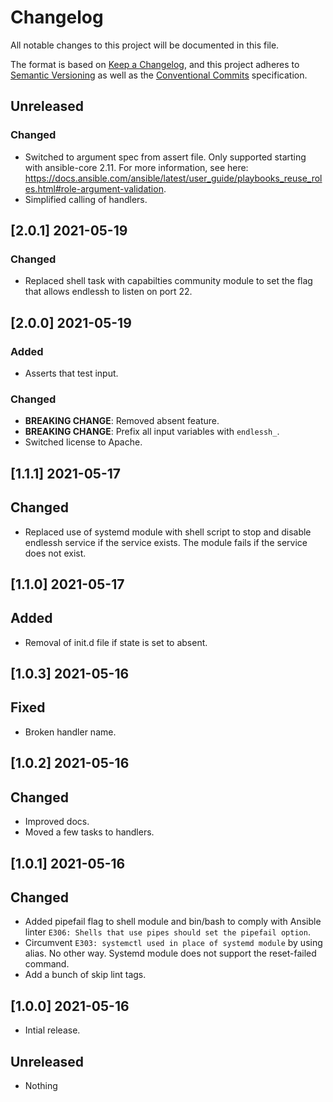 # Changelog

All notable changes to this project will be documented in this file.

The format is based on [Keep a Changelog](https://keepachangelog.com/en/1.0.0/),
and this project adheres to [Semantic Versioning](https://semver.org/spec/v2.0.0.html)
as well as the [Conventional Commits](https://www.conventionalcommits.org) 
specification.

## Unreleased

### Changed

* Switched to argument spec from assert file. Only supported starting with
  ansible-core 2.11. For more information, see here:
  <https://docs.ansible.com/ansible/latest/user_guide/playbooks_reuse_roles.html#role-argument-validation>.
* Simplified calling of handlers.

## [2.0.1] 2021-05-19

### Changed

* Replaced shell task with capabilties community module to set the flag that
  allows endlessh to listen on port 22.

## [2.0.0] 2021-05-19

### Added

* Asserts that test input.

### Changed

* **BREAKING CHANGE**: Removed absent feature.
* **BREAKING CHANGE**: Prefix all input variables with `endlessh_`.
* Switched license to Apache.

## [1.1.1] 2021-05-17

## Changed

* Replaced use of systemd module with shell script to stop and disable endlessh
  service if the service exists. The module fails if the service does not exist.

## [1.1.0] 2021-05-17

## Added

* Removal of init.d file if state is set to absent.

## [1.0.3] 2021-05-16

## Fixed

* Broken handler name.

## [1.0.2] 2021-05-16

## Changed

* Improved docs.
* Moved a few tasks to handlers.

## [1.0.1] 2021-05-16

## Changed

* Added pipefail flag to shell module and bin/bash to comply with Ansible
  linter `E306: Shells that use pipes should set the pipefail option`.
* Circumvent `E303: systemctl used in place of systemd module` by using alias.
  No other way. Systemd module does not support the reset-failed command.
* Add a bunch of skip lint tags.

## [1.0.0] 2021-05-16

* Intial release.

## Unreleased

* Nothing
